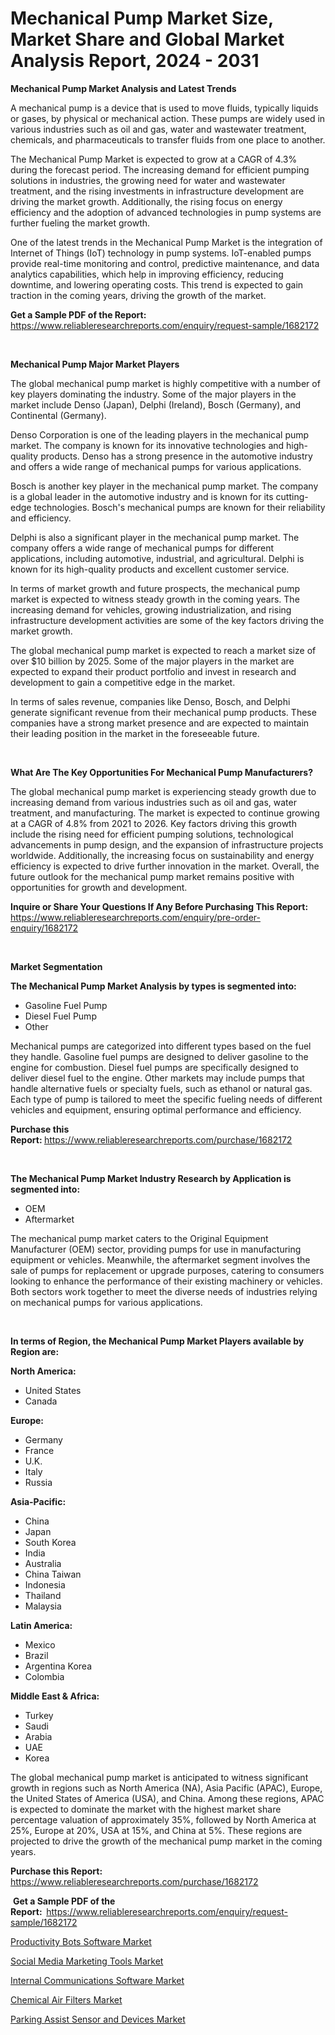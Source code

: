 <p><h1>Mechanical Pump Market Size, Market Share and Global Market Analysis Report, 2024 - 2031</h1></p><p><strong>Mechanical Pump Market Analysis and Latest Trends</strong></p>
<p><p>A mechanical pump is a device that is used to move fluids, typically liquids or gases, by physical or mechanical action. These pumps are widely used in various industries such as oil and gas, water and wastewater treatment, chemicals, and pharmaceuticals to transfer fluids from one place to another.</p><p>The Mechanical Pump Market is expected to grow at a CAGR of 4.3% during the forecast period. The increasing demand for efficient pumping solutions in industries, the growing need for water and wastewater treatment, and the rising investments in infrastructure development are driving the market growth. Additionally, the rising focus on energy efficiency and the adoption of advanced technologies in pump systems are further fueling the market growth.</p><p>One of the latest trends in the Mechanical Pump Market is the integration of Internet of Things (IoT) technology in pump systems. IoT-enabled pumps provide real-time monitoring and control, predictive maintenance, and data analytics capabilities, which help in improving efficiency, reducing downtime, and lowering operating costs. This trend is expected to gain traction in the coming years, driving the growth of the market.</p></p>
<p><strong>Get a Sample PDF of the Report:&nbsp;</strong> <a href="https://www.reliableresearchreports.com/enquiry/request-sample/1682172">https://www.reliableresearchreports.com/enquiry/request-sample/1682172</a></p>
<p>&nbsp;</p>
<p><strong>Mechanical Pump Major Market Players</strong></p>
<p><p>The global mechanical pump market is highly competitive with a number of key players dominating the industry. Some of the major players in the market include Denso (Japan), Delphi (Ireland), Bosch (Germany), and Continental (Germany).</p><p>Denso Corporation is one of the leading players in the mechanical pump market. The company is known for its innovative technologies and high-quality products. Denso has a strong presence in the automotive industry and offers a wide range of mechanical pumps for various applications.</p><p>Bosch is another key player in the mechanical pump market. The company is a global leader in the automotive industry and is known for its cutting-edge technologies. Bosch's mechanical pumps are known for their reliability and efficiency.</p><p>Delphi is also a significant player in the mechanical pump market. The company offers a wide range of mechanical pumps for different applications, including automotive, industrial, and agricultural. Delphi is known for its high-quality products and excellent customer service.</p><p>In terms of market growth and future prospects, the mechanical pump market is expected to witness steady growth in the coming years. The increasing demand for vehicles, growing industrialization, and rising infrastructure development activities are some of the key factors driving the market growth.</p><p>The global mechanical pump market is expected to reach a market size of over $10 billion by 2025. Some of the major players in the market are expected to expand their product portfolio and invest in research and development to gain a competitive edge in the market.</p><p>In terms of sales revenue, companies like Denso, Bosch, and Delphi generate significant revenue from their mechanical pump products. These companies have a strong market presence and are expected to maintain their leading position in the market in the foreseeable future.</p></p>
<p>&nbsp;</p>
<p><strong>What Are The Key Opportunities For Mechanical Pump Manufacturers?</strong></p>
<p><p>The global mechanical pump market is experiencing steady growth due to increasing demand from various industries such as oil and gas, water treatment, and manufacturing. The market is expected to continue growing at a CAGR of 4.8% from 2021 to 2026. Key factors driving this growth include the rising need for efficient pumping solutions, technological advancements in pump design, and the expansion of infrastructure projects worldwide. Additionally, the increasing focus on sustainability and energy efficiency is expected to drive further innovation in the market. Overall, the future outlook for the mechanical pump market remains positive with opportunities for growth and development.</p></p>
<p><strong>Inquire or Share Your Questions If Any Before Purchasing This Report:</strong> <a href="https://www.reliableresearchreports.com/enquiry/pre-order-enquiry/1682172">https://www.reliableresearchreports.com/enquiry/pre-order-enquiry/1682172</a></p>
<p>&nbsp;</p>
<p><strong>Market Segmentation</strong></p>
<p><strong>The Mechanical Pump Market Analysis by types is segmented into:</strong></p>
<p><ul><li>Gasoline Fuel Pump</li><li>Diesel Fuel Pump</li><li>Other</li></ul></p>
<p><p>Mechanical pumps are categorized into different types based on the fuel they handle. Gasoline fuel pumps are designed to deliver gasoline to the engine for combustion. Diesel fuel pumps are specifically designed to deliver diesel fuel to the engine. Other markets may include pumps that handle alternative fuels or specialty fuels, such as ethanol or natural gas. Each type of pump is tailored to meet the specific fueling needs of different vehicles and equipment, ensuring optimal performance and efficiency.</p></p>
<p><strong>Purchase this Report:&nbsp;</strong><a href="https://www.reliableresearchreports.com/purchase/1682172">https://www.reliableresearchreports.com/purchase/1682172</a></p>
<p>&nbsp;</p>
<p><strong>The Mechanical Pump Market Industry Research by Application is segmented into:</strong></p>
<p><ul><li>OEM</li><li>Aftermarket</li></ul></p>
<p><p>The mechanical pump market caters to the Original Equipment Manufacturer (OEM) sector, providing pumps for use in manufacturing equipment or vehicles. Meanwhile, the aftermarket segment involves the sale of pumps for replacement or upgrade purposes, catering to consumers looking to enhance the performance of their existing machinery or vehicles. Both sectors work together to meet the diverse needs of industries relying on mechanical pumps for various applications.</p></p>
<p>&nbsp;</p>
<p><strong>In terms of Region, the Mechanical Pump Market Players available by Region are:</strong></p>
<p>
    <p> <strong> North America: </strong>
        <ul>
            <li>United States</li>
            <li>Canada</li>
        </ul>
        </p> 
    <p> <strong> Europe: </strong>
        <ul>
            <li>Germany</li>
            <li>France</li>
            <li>U.K.</li>
            <li>Italy</li>
            <li>Russia</li>
        </ul>
        </p> 
    <p> <strong> Asia-Pacific: </strong>
        <ul>
            <li>China</li>
            <li>Japan</li>
            <li>South Korea</li>
            <li>India</li>
            <li>Australia</li>
            <li>China Taiwan</li>
            <li>Indonesia</li>
            <li>Thailand</li>
            <li>Malaysia</li>
        </ul>
        </p> 
    <p> <strong> Latin America: </strong>
        <ul>
            <li>Mexico</li>
            <li>Brazil</li>
            <li>Argentina Korea</li>
            <li>Colombia</li>
        </ul>
        </p> 
    <p> <strong> Middle East & Africa: </strong>
        <ul>
            <li>Turkey</li>
            <li>Saudi</li>
            <li>Arabia</li>
            <li>UAE</li>
            <li>Korea</li>
        </ul>
    </p>
    </p>
<p><p>The global mechanical pump market is anticipated to witness significant growth in regions such as North America (NA), Asia Pacific (APAC), Europe, the United States of America (USA), and China. Among these regions, APAC is expected to dominate the market with the highest market share percentage valuation of approximately 35%, followed by North America at 25%, Europe at 20%, USA at 15%, and China at 5%. These regions are projected to drive the growth of the mechanical pump market in the coming years.</p></p>
<p><strong>Purchase this Report: </strong><a href="https://www.reliableresearchreports.com/purchase/1682172">https://www.reliableresearchreports.com/purchase/1682172</a></p>
<p>&nbsp;<strong>Get a Sample PDF of the Report:&nbsp;&nbsp;</strong><a href="https://www.reliableresearchreports.com/enquiry/request-sample/1682172">https://www.reliableresearchreports.com/enquiry/request-sample/1682172</a></p>
<p><strong></strong></p>
<p><p><a href="https://medium.com/@anibalstamm1912/productivity-bots-software-market-size-market-outlook-and-market-forecast-2024-to-2031-9dfb460b5726">Productivity Bots Software Market</a></p><p><a href="https://medium.com/@anibalstamm1912/social-media-marketing-tools-market-size-cagr-trends-2024-2030-cc5a3f29156e">Social Media Marketing Tools Market</a></p><p><a href="https://medium.com/@anibalstamm1912/decoding-internal-communications-software-market-metrics-market-share-trends-and-growth-patterns-ef98aef63699">Internal Communications Software Market</a></p><p><a href="https://github.com/Alonsoolds3wq1d81czn8rbol/Market-Research-Report-List-1/blob/main/chemical-air-filters-market.md">Chemical Air Filters Market</a></p><p><a href="https://github.com/yemakinde/Market-Research-Report-List-1/blob/main/parking-assist-sensor-and-devices-market.md">Parking Assist Sensor and Devices Market</a></p></p>
